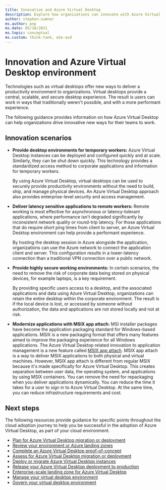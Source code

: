 ```yaml
---
title: Innovation and Azure Virtual Desktop
description: Explore how organizations can innovate with Azure Virtual Desktop
author: stephen-sumner
ms.author: pnp
ms.date: 05/18/2021
ms.topic: conceptual
ms.custom: think-tank, e2e-avd
---
```


# Innovation and Azure Virtual Desktop environment

Technologies such as virtual desktops offer new ways to deliver a productivity environment to organizations. Virtual desktops provide a central, scalable, and secure desktop experience. The result is users can work in ways that traditionally weren't possible, and with a more performant experience.

The following guidance provides information on how Azure Virtual Desktop can help organizations drive innovative new ways for their teams to work.

## Innovation scenarios

- **Provide desktop environments for temporary workers:** Azure Virtual Desktop instances can be deployed and configured quickly and at scale. Similarly, they can be shut down quickly. This technology provides a standardized access method to corporate applications and information for temporary workers.

    By using Azure Virtual Desktop, virtual desktops can be used to securely provide productivity environments without the need to build, ship, and manage physical devices. An Azure Virtual Desktop approach also provides enterprise-level security and access management.

- **Deliver latency sensitive applications to remote workers:** Remote working is most effective for asynchronous or latency-tolerant applications, where performance isn't degraded significantly by inconsistent network quality or round-trip latency. For those applications that do require short ping times from client to server, an Azure Virtual Desktop environment can help provide a performant experience.

    By hosting the desktop session in Azure alongside the application, organizations can use the Azure network to connect the application client and server. This configuration results in a lower-latency connection than a traditional VPN connection over a public network.

- **Provide highly secure working environments:** In certain scenarios, the need to remove the risk of corporate data being stored on physical devices, for example laptops, is a key requirement.

    By providing specific users access to a desktop, and the associated applications and data using Azure Virtual Desktop, organizations can retain the entire desktop within the corporate environment. The result is if the local device is lost, or accessed by someone without authorization, the data and applications are not stored locally and not at risk.

- **Modernize applications with MSIX app attach:** MSI installer packages have become the application packaging standard for Windows-based applications. MSIX is a new packaging format that offers many features aimed to improve the packaging experience for all Windows applications. The Azure Virtual Desktop related innovation to application management is a new feature called [MSIX app attach](/azure/virtual-desktop/what-is-app-attach). MSIX app attach is a way to deliver MSIX applications to both physical and virtual machines. However, MSIX app attach is different from regular MSIX because it's made specifically for Azure Virtual Desktop. This creates separation between user data, the operating system, and applications by using MSIX containers. You can remove the need for repackaging when you deliver applications dynamically. You can reduce the time it takes for a user to sign in to Azure Virtual Desktop. At the same time, you can reduce infrastructure requirements and cost.

## Next steps

The following resources provide guidance for specific points throughout the cloud adoption journey to help you be successful in the adoption of Azure Virtual Desktop, as part of your cloud environment.

- [Plan for Azure Virtual Desktop migration or deployment](./plan.md)
- [Review your environment or Azure landing zones](./ready.md)
- [Complete an Azure Virtual Desktop proof-of-concept](./proof-of-concept.md)
- [Assess for Azure Virtual Desktop migration or deployment](./migrate-assess.md)
- [Deploy or migrate Azure Virtual Desktop instances](./migrate-deploy.md)
- [Release your Azure Virtual Desktop deployment to production](./migrate-release.md)
- [Enterprise-scale landing zone for Azure Virtual Desktop](./enterprise-scale-landing-zone.md)
- [Manage your virtual desktop environment](./manage.md)
- [Govern your virtual desktop environment](./govern.md)
